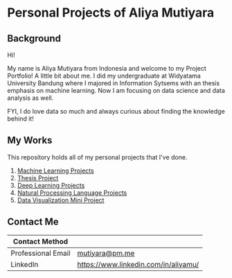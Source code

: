# Personal Projects of Aliya Mutiyara

## Background

Hi! 

My name is Aliya Mutiyara from Indonesia and welcome to my Project Portfolio! A little bit about me. I did my undergraduate at Widyatama University Bandung where I majored in Information Sytsems with an thesis emphasis on machine learning. Now I am focusing on data science and data analysis as well. 

FYI, I do love data so much and always curious about finding the knowledge behind it!

## My Works

This repository holds all of my personal projects that I've done.

1. [Machine Learning Projects](https://github.com/aalmuut/PersonalProjects/tree/master/Machine%20Learning%20Projects)
2. [Thesis Project](https://github.com/aalmuut/PersonalProjects/tree/master/Thesis%20Project)
3. [Deep Learning Projects](https://github.com/aalmuut/PersonalProjects/tree/master/Deep%20Learning%20Projects/Mammogram)
4. [Natural Processing Language Projects](https://github.com/aalmuut/PersonalProjects/tree/master/Natural%20Processing%20Language%20Projects)
5. [Data Visualization Mini Project](https://github.com/aalmuut/PersonalProjects/tree/master/Data%20Visualization%20-%20Mini)

## Contact Me

| Contact Method |  |
| --- | --- |
| Professional Email | mutiyara@pm.me |
| LinkedIn | https://www.linkedin.com/in/aliyamu/ |
